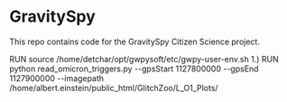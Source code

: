 # GravitySpy
This repo contains code for the GravitySpy Citizen Science project.

RUN source /home/detchar/opt/gwpysoft/etc/gwpy-user-env.sh
1.) RUN python read_omicron_triggers.py --gpsStart 1127800000 --gpsEnd 1127900000 --imagepath /home/albert.einstein/public_html/GlitchZoo/L_O1_Plots/
